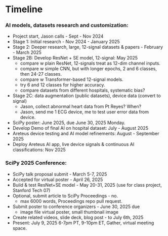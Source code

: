 # Timeline  

### AI models, datasets research and customization:  
 * Project start, Jason calls - Sept - Nov 2024
 * Stage 1: Initial research - Nov 2024 - January 2025
 * Stage 2: Deeper research, large, 12-signal datasets & papers - February - March 2025  
 * Stage 2B: Develop ResNet + SE model, 12-signal: May 2025
    - compare w plain ResNet, 12-signals treat as 12-dim channel inputs.
    - compare w simple CNN, but with longer epochs, 2 and 6 classes, then 24-27 classes.
    - compare w Transformer-based 12-signal models.
    - try 6 and 12 classes for higher accuracy.
    - compare datasets from different hospitals, systematic bias?
 * Stage 2C: data augmentation (public datasets), device data (convert to signal)
    - Jason, collect abnormal heart data from Pt Reyes? When?
    - Jason, send me 1 ECG device, me to test user error data from device.
 * SciPy poster: June 2025, due June 30, 2025 Monday.     
 * Develop Demo of final AI on hospital dataset: July - August 2025
 * Areteus device testing and AI model refinements: August - September 2025
 * Deploy Areteus AI app, live device signals & continuous AI classifications: Nov 2025 
   
### SciPy 2025 Conference:  
 * SciPy talk proposal submit - March 5-7, 2025
 * Accepted for virtual poster - April 26, 2025   
 * Build & test ResNet+SE model - May 20-31, 2025
   (use for class project, Stanford Tech 07)
 * Optional, submit article to SciPy Proceedings - no.  
    - max 6000 words, Proceedings repo pull request.    
 * Submit poster to conference organizers - June 30, 2025 due
    * image file virtual poster, small thumbnail image  
 * Create related videos, slide deck, blog post - to July 6th, 2025  
 * Present: July 9, 2025 6-7pm PT, 9-10pm ET, Gather, virtual meeting space.    

### 

